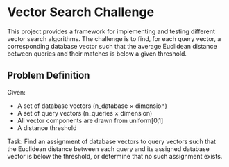 # Vector Search Challenge

This project provides a framework for implementing and testing different vector search algorithms. The challenge is to find, for each query vector, a corresponding database vector such that the average Euclidean distance between queries and their matches is below a given threshold.

## Problem Definition

Given:
- A set of database vectors (n_database × dimension)
- A set of query vectors (n_queries × dimension)
- All vector components are drawn from uniform[0,1]
- A distance threshold

Task:
Find an assignment of database vectors to query vectors such that the Euclidean distance between each query and its assigned database vector is below the threshold, or determine that no such assignment exists.
